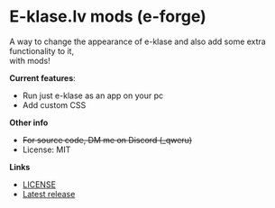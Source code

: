 # E-klase.lv mods (e-forge)
A way to change the appearance of e-klase and also add some extra functionality to it,<br>
with mods!<br>


**Current features**: 
 * Run just e-klase as an app on your pc
 * Add custom CSS 

**Other info**
* ~~For source code, DM me on Discord (_qweru)~~
* License: MIT

**Links**
* <a href="LICENSE">LICENSE</a><br>
* [Latest release](https://github.com/gkursi/e-klase-mods/releases/latest)
